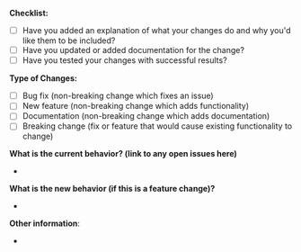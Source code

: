 **Checklist:**

 <!--- Make sure your PR is documented and tested before submission. Put an `x` in all the boxes that apply: -->

-   [ ] Have you added an explanation of what your changes do and why you'd like them to be included?
-   [ ] Have you updated or added documentation for the change?
-   [ ] Have you tested your changes with successful results?

**Type of Changes:**

 <!--- What types of changes does your code introduce? Put an `x` in all the boxes that apply: -->

-   [ ] Bug fix (non-breaking change which fixes an issue)
-   [ ] New feature (non-breaking change which adds functionality)
-   [ ] Documentation (non-breaking change which adds documentation)
-   [ ] Breaking change (fix or feature that would cause existing functionality to change)

**What is the current behavior? (link to any open issues here)**

-

**What is the new behavior (if this is a feature change)?**

-

**Other information**:

-
